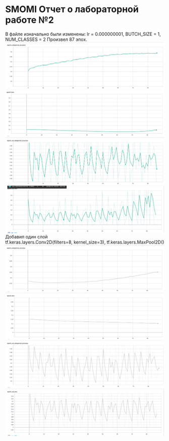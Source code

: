 # SMOMI Отчет о лабораторной работе №2
В файле изначально были изменены: lr = 0.000000001, BUTCH_SIZE = 1, NUM_CLASSES = 2
Произвел 87 эпох.
![Image alt](https://github.com/MaximGil/SMOMI/blob/Lab2/CNN-XRay/stock%20file./epoch_categorical_accurancy.png)
![Image alt](https://github.com/MaximGil/SMOMI/blob/Lab2/CNN-XRay/stock%20file./epoch_loss.png)
![Image alt](https://github.com/MaximGil/SMOMI/blob/Lab2/CNN-XRay/stock%20file./epoch_val_categorical_accurancy.png)
![Image alt](https://github.com/MaximGil/SMOMI/blob/Lab2/CNN-XRay/stock%20file./epoch_val_loss.png)
Добавил один слой  
tf.keras.layers.Conv2D(filters=8, kernel_size=3),
        tf.keras.layers.MaxPool2D()
![Image alt](https://github.com/MaximGil/SMOMI/blob/Lab2/CNN-XRay/add%201%20layer%20without%20changes/epoch_categorical_accurancy.png)
![Image alt](https://github.com/MaximGil/SMOMI/blob/Lab2/CNN-XRay/add%201%20layer%20without%20changes/epoch_loss.png)
![Image alt](https://github.com/MaximGil/SMOMI/blob/Lab2/CNN-XRay/add%201%20layer%20without%20changes/epoch_val_categorical_accurancy.png)
![Image alt](https://github.com/MaximGil/SMOMI/blob/Lab2/CNN-XRay/add%201%20layer%20without%20changes/epoch_val_loss.png)
        
